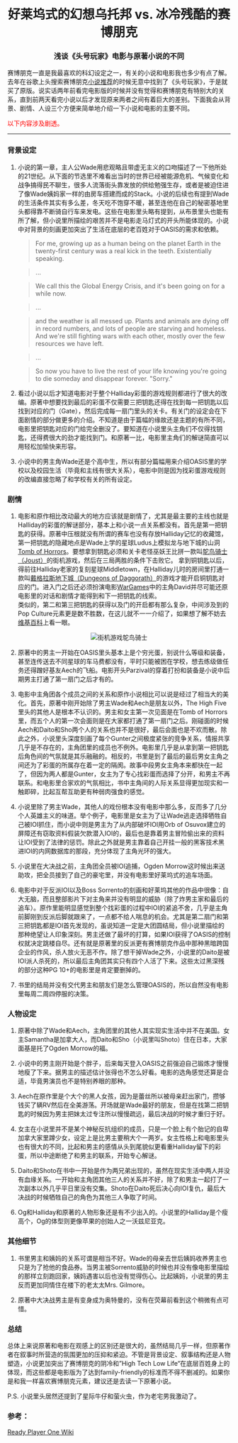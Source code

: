 <h1 align="center"> 好莱坞式的幻想乌托邦 vs. 冰冷残酷的赛博朋克 </h1>
<h3 align="center"> 浅谈《头号玩家》电影与原著小说的不同 </h3>

赛博朋克一直是我最喜欢的科幻设定之一，有关的小说和电影我也多少有点了解。去年在谷歌上头搜索赛博朋克[小说推荐](https://www.cyberpunks.com/five-cyberpunk-books-youve-gotta-read/)的时候无意中找到了《头号玩家》，于是就买了原版。说实话两年前看完电影版的时候并没有觉得和赛博朋克有特别大的关系，直到前两天看完小说以后才发现原来两者之间有着巨大的差别。下面我会从背景、剧情、人设三个方便来简单地介绍一下小说和电影的主要不同。

<span style="color:red">以下内容涉及剧透。</span>

---

### 背景设定
1. 小说的第一章，主人公Wade用悲观略且带虚无主义的口吻描述了一下他所处的21世纪。从下面的节选里不难看出当时的世界已经被能源危机、气候变化和战争搞得民不聊生，很多人流落街头靠发放的供给勉强生存，或者是被迫住进了像Wade姨妈家一样的由房车搭建而成的Stack。小说的后续也有提到Wade的生活条件其实有多么差，冬天吃不饱穿不暖，甚至连他在自己的秘密基地里头都得靠不断骑自行车来发电。这些在电影里头略有提到，从布景里头也能有所了解，但小说里所描绘的艰苦并不是电影走马灯式的开头所能体现的。小说中对背景的刻画更加突出了生活在底层的老百姓对于OASIS的需求和依赖。
   > For me, growing up as a human being on the planet Earth in the twenty-first century was a real kick in the teeth. Existentially speaking.
   
   > ... 

   > We call this the Global Energy Crisis, and it's been going on for a while now.

   > ...

   > and the weather is all messed up. Plants and animals are dying off in record numbers, and lots of people are starving and homeless. And we're still fighting wars with each other, mostly over the few resources we have left.

   > ...

   > So now you have to live the rest of your life knowing you're going to die someday and disappear forever.
   "Sorry."


2. 看过小说以后才知道电影对于整个Halliday彩蛋的游戏规则都进行了很大的改编。原著中想要找到最后的彩蛋不仅需要三把钥匙还得在找到每一把钥匙以后找到对应的门（Gate），然后完成每一扇门里头的关卡。有关门的设定会在下面剧情的部分做更多的介绍。不知道是由于篇幅的缘故还是主题的有所不同，电影里把钥匙对应的门给完全删没了。要知道在小说里头主角们不仅得找钥匙，还得费很大的劲才能找到门。和原著一比，电影里主角们的解谜简直可以用轻松加愉快来形容。


3. 小说中的男主角Wade还是个高中生，所以有部分篇幅用来介绍OASIS里的学校以及校园生活（毕竟和主线有很大关系），电影中则是因为找彩蛋游戏规则的改编直接忽略了和学校有关的所有设定。


### 剧情
1. 电影和原作相比改动最大的地方应该就是剧情了，尤其是最主要的主线也就是Halliday的彩蛋的解谜部分，基本上和小说一点关系都没有。首先是第一把钥匙的获得。原著中压根就没有所谓的赛车也没有存放Halliday记忆的收藏馆，第一把钥匙的隐藏地点是Wade上学的星球Ludus上模拟龙与地下城的山洞[Tomb of Horrors](https://en.wikipedia.org/wiki/Tomb_of_Horrors)。要想拿到钥匙必须和关卡老怪巫妖王比拼一款叫[鸵鸟骑士（Joust）](https://en.wikipedia.org/wiki/Joust_(video_game))的街机游戏，然后在三局两胜的条件下击败它。
拿到铜钥匙以后，得前往Halliday老家的复刻星球Middletown，在Halliday儿时的房间里打通一款叫[戴格拉斯地下城（Dungeons of Daggorath）](https://en.wikipedia.org/wiki/Dungeons_of_Daggorath)的游戏才能开启铜钥匙对应的门。进入门之后还必须扮演电影[WarGames](https://en.wikipedia.org/wiki/WarGames)中的主角David并尽可能还原电影里的对话和剧情才能得到和下一把钥匙的线索。</br>
类似的，第二和第三把钥匙的获得以及门的开启都有那么复杂，中间涉及到的Pop Culture元素更是数不胜数，在这儿就不一一介绍了，如果想了解不妨去[维基百科](https://en.wikipedia.org/wiki/Ready_Player_One)上看一眼。

<p align="center">
  <img src="/siyuans-hub/contents/posts/ready-player-one/joust.jpeg" alt="街机游戏鸵鸟骑士" />
</p>



2. 原著中的男主一开始在OASIS里头基本上是个穷光蛋，别说什么等级和装备，甚至连传送去不同星球的车马费都没有，平时只能被困在学校，想去练级做任务还得蹭好基友Aech的飞船。电影开头Parzival的穿着打扮和装备是小说中后期男主打通了第一扇门之后才有的。


3. 电影中主角团各个成员之间的关系和原作小说相比可以说是经过了相当大的美化。首先，原著中刚开始除了男主Wade和Aech是朋友以外，The High Five里头的其他人是根本不认识的。男主和女主第一次见面是在Tomb of Horrors里，而五个人的第一次会面则是在大家都打通了第一扇门之后。刚碰面的时候Aech和Daito和Sho两个人的关系也并不是很好，最后会面也是不欢而散。除此之外，小说里头深度刻画了每个Gunter之间极度紧张的竞争关系，情报共享几乎是不存在的，主角团里的成员也不例外。电影里几乎是从拿到第一把钥匙后角色间的气氛就是其乐融融的。相反的，书里是到了最后的最后男女主角之间还为了彩蛋的所属存在着一定的隔阂。故事中段男女主角本来都快在一起了，但因为两人都是Gunter，女主为了专心找彩蛋而选择了分开，和男主不再联系。和电影里合家欢的气氛相比，书中主角间的人际关系显得更加现实和一触即碎，比起互帮互助更有种弱肉强食的感觉。


4. 小说里除了男主Wade，其他人的戏份根本没有电影中那么多，反而多了几分个人英雄主义的味道。举个例子，电影里是女主为了让Wade逃走选择牺牲自己被IOI抓住，而小说中则是男主为了从内部破坏IOI用Orb of Osuvox建立的屏障还有窃取资料假装欠款潜入IOI的，最后也是靠着男主冒险偷出来的资料让IOI受到了法律的惩罚。除此之外就是男主靠着自己开挂一般的黑客技术黑进IOI的内网数据库的那段，充分体现了主角光环的强大。


5. 小说里在大决战之前，主角团全员被IOI追捕，Ogden Morrow这时候出来送助攻，把全员接到了自己的豪宅里，并没有电影里好莱坞式的追车场面。


6. 电影中对于反派IOI以及Boss Sorrento的刻画和好莱坞其他的作品中很像：自大无脑，而且整部影片下对主角来并没有明显的威胁（除了炸男主家和最后的追车）。原作里能明显感觉到整个找彩蛋的过程中IOI的紧追不舍，几乎是主角前脚刚到反派后脚就跟来了，一点都不给人喘息的机会。尤其是第二扇门和第三把钥匙都是IOI首先发现的，虽说知道一定是大团圆结局，但小说里描绘的那种绝望让人印象深刻。男主还做了最坏的打算，如果IOI获得了OASIS的控制权就决定跳楼自尽。还有就是原著里的反派更有赛博朋克作品中那种黑暗跨国企业的作风，杀人放火无恶不作。除了想干掉Wade之外，小说里的Daito是被IOI派人杀死的，所以最后主角团其实只有四个人活了下来。这些太过黑深残的部分这种PG 10+的电影里是肯定要删掉的。


7. 书里的结局并没有交代男主和朋友们是怎么管理OASIS的，所以自然没有电影里每周二周四停服的决策。

### 人物设定
1. 原著中除了Wade和Aech，主角团里的其他人其实现实生活中并不在美国。女主Samantha是加拿大人，而Daito和Sho（小说里叫Shoto）住在日本，大家面基是托了Ogden Morrow的福。


2. 小说中的男主刚开始是个胖子，后来每天登入OASIS之前强迫自己锻炼才慢慢地瘦了下来。据男主的描述估计张得也不怎么好看。电影的选角感觉还算是合适，毕竟男演员也不是特别养眼的那种。


3. Aech在原作里是个大个的黑人女孩，因为是蕾丝所以被母亲赶出家门，攒够钱买了辆RV然后在全美游荡。开场就是Wade最好的朋友，但是在找第二把钥匙的时候因为男主把妹太过专注所以慢慢疏远，最后决战的时候才重归于好。


4. 女主在小说里并不是某个神秘反抗组织的成员，只是一个脸上有个胎记的自卑加拿大家里蹲少女，设定上是比男主要稍大个一两岁。女主性格上和电影里头也有很大的不同，比起和男主的感情从头到尾貌似更看重Halliday留下的彩蛋，所以中途断绝了和男主的联系，开始专心解谜。


5. Daito和Shoto在书中一开始是作为两兄弟出现的，虽然在现实生活中两人并没有血缘关系。一开始和主角团其他三人的关系并不好，除了和男主一起打了一次副本以外几乎平日里没有交集。Shoto在Daito死后决心向IOI复仇，最后大决战的时候牺牲自己的角色为其他三人争取了时间。


6. Og和Halliday和原著的人物形象还是有不少出入的。小说里的Halliday是个瘦高个，Og的体型则更像苹果的创始人之一沃兹尼亚克。



### 其他细节
1. 书里男主和姨妈的关系可谓是相当不好。Wade的母亲去世后姨妈收养男主也只是为了抢他的食品券。当男主被Sorrento威胁的时候也并没有像电影里描绘的那样立刻跑回家，姨妈遇害以后也没有觉得伤心。比起姨妈，小说里的男主反而更加同情住在楼下的老太太Mrs. Gilmore。

2. 原著中大决战男主是有变身成为奥特曼的，没有在荧幕前看到这个稍微有点可惜。


### 总结
总体上来说原著和电影在观感上的区别还是很大的，虽然结局几乎一样，但原著作者在叙事时所营造的氛围更加的压抑和紧迫。不管是背景设定、叙事结构还是人物塑造，小说更加突出了赛博朋克的阴冷和”High Tech Low Life“在底层百姓身上的体现，而这些都是电影版为了达到family-friendly的标准而不得不删减的。如果你是和我一样喜欢赛博朋克元素，建议还是去读一下原著小说。


P.S. 小说里头居然还提到了星际牛仔和萤火虫，作为老宅男我激动了。


### 参考：
[Ready Player One Wiki](https://readyplayerone.fandom.com/wiki/)